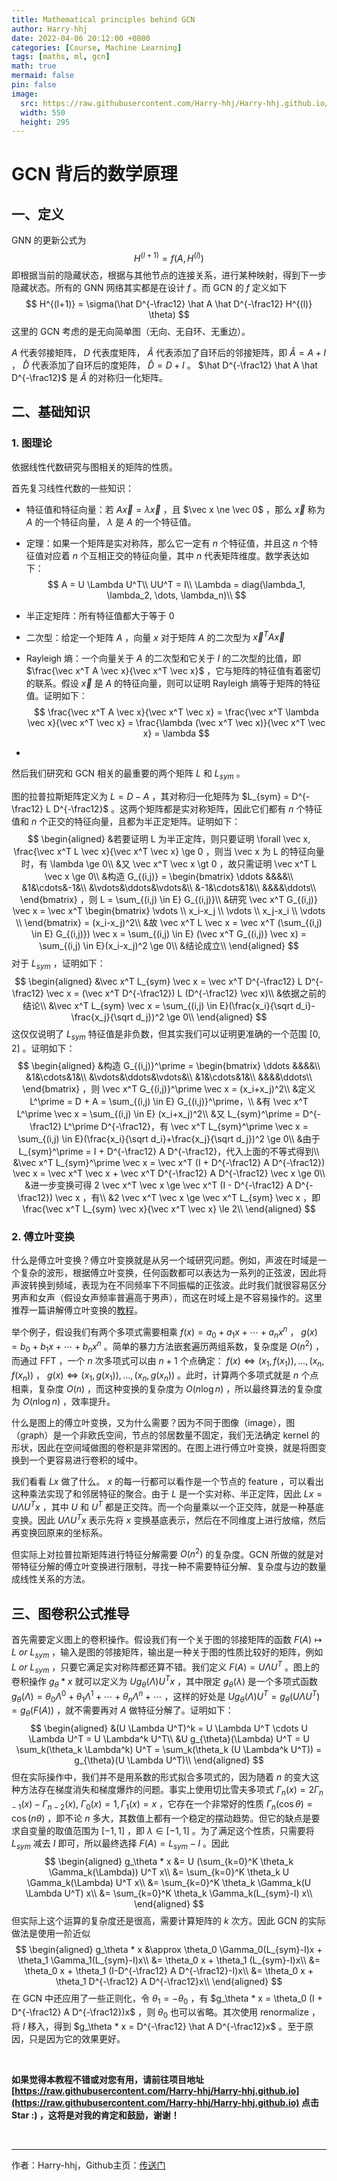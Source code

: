 ```yaml
---
title: Mathematical principles behind GCN
author: Harry-hhj
date: 2022-04-06 20:12:00 +0800
categories: [Course, Machine Learning]
tags: [maths, ml, gcn]
math: true
mermaid: false
pin: false
image:
  src: https://raw.githubusercontent.com/Harry-hhj/Harry-hhj.github.io/master/_posts/2022-04-07-Mathematical-principles-behind-GCN.assets/cover.jpg
  width: 550
  height: 295
---
```




# GCN 背后的数学原理

## 一、定义

GNN 的更新公式为
$$
H^{(l+1)} = f(A, H^{(l)})
$$
即根据当前的隐藏状态，根据与其他节点的连接关系，进行某种映射，得到下一步隐藏状态。所有的 GNN 网络其实都是在设计 $f$ 。而 GCN 的 $f$ 定义如下
$$
H^{(l+1)} = \sigma(\hat D^{-\frac12} \hat A \hat D^{-\frac12} H^{(l)} \theta)
$$
这里的 GCN 考虑的是无向简单图（无向、无自环、无重边）。

$A$ 代表邻接矩阵， $D$ 代表度矩阵， $\hat A$ 代表添加了自环后的邻接矩阵，即 $\hat A = A + I$ ， $\hat D$ 代表添加了自环后的度矩阵， $\hat D = D + I$ 。 $\hat D^{-\frac12} \hat A \hat D^{-\frac12}$ 是 $\hat A$ 的对称归一化矩阵。

## 二、基础知识

### 1. 图理论

依据线性代数研究与图相关的矩阵的性质。

首先复习线性代数的一些知识：

-   特征值和特征向量：若 $A \vec x = \lambda \vec x$ ，且 $\vec x \ne \vec 0$ ，那么 $\vec x$ 称为 $A$ 的一个特征向量， $\lambda$ 是 $A$ 的一个特征值。

-   定理：如果一个矩阵是实对称阵，那么它一定有 $n$ 个特征值，并且这 $n$ 个特征值对应着 $n$ 个互相正交的特征向量，其中 $n$ 代表矩阵维度。数学表达如下：
    $$
    A = U \Lambda U^T\\
    UU^T = I\\
    \Lambda = diag(\lambda_1, \lambda_2, \dots, \lambda_n)\\
    $$

-   半正定矩阵：所有特征值都大于等于 $0$ 

-   二次型：给定一个矩阵 $A$ ，向量 $x$ 对于矩阵 $A$ 的二次型为 $\vec x^T A \vec x$ 

-   Rayleigh 熵：一个向量关于 $A$  的二次型和它关于 $I$ 的二次型的比值，即 $\frac{\vec x^T A \vec x}{\vec x^T \vec x}$ ，它与矩阵的特征值有着密切的联系。假设 $\vec x$ 是 $A$ 的特征向量，则可以证明 Rayleigh 熵等于矩阵的特征值。证明如下：
    $$
    \frac{\vec x^T A \vec x}{\vec x^T \vec x} = \frac{\vec x^T \lambda \vec x}{\vec x^T \vec x} = \frac{\lambda (\vec x^T \vec x)}{\vec x^T \vec x} = \lambda
    $$

-   

然后我们研究和 GCN 相关的最重要的两个矩阵 $L$ 和 $L_{sym}$ 。

图的拉普拉斯矩阵定义为 $L = D - A$ ，其对称归一化矩阵为 $L_{sym} = D^{-\frac12} L D^{-\frac12}$ 。这两个矩阵都是实对称矩阵，因此它们都有 $n$ 个特征值和 $n$ 个正交的特征向量，且都为半正定矩阵。证明如下：
$$
\begin{aligned}
&若要证明 L 为半正定阵，则只要证明 \forall \vec x, \frac{\vec x^T L \vec x}{\vec x^T \vec x} \ge 0 ，则当 \vec x 为 L 的特征向量时，有 \lambda \ge 0\\
&又 \vec x^T \vec x \gt 0 ，故只需证明 \vec x^T L \vec x \ge 0\\
&构造 G_{(i,j)} = 
\begin{bmatrix}
\ddots &&&&\\
&1&\cdots&-1&\\
&\vdots&\ddots&\vdots&\\
&-1&\cdots&1&\\
&&&&\ddots\\
\end{bmatrix}
，则 L = \sum_{(i,j) \in E} G_{(i,j)}\\
&研究 \vec x^T G_{(i,j)} \vec x = \vec x^T 
\begin{bmatrix}
\vdots \\ x_i-x_j \\ \vdots \\ x_j-x_i \\ \vdots \\
\end{bmatrix}
= (x_i-x_j)^2\\
&故 \vec x^T L \vec x = \vec x^T (\sum_{(i,j) \in E} G_{(i,j)}) \vec x = \sum_{(i,j) \in E} (\vec x^T G_{(i,j)} \vec x) = \sum_{(i,j) \in E}(x_i-x_j)^2 \ge 0\\
&结论成立\\
\end{aligned}
$$
对于 $L_{sym}$ ，证明如下：
$$
\begin{aligned}
&\vec x^T L_{sym} \vec x = \vec x^T D^{-\frac12} L D^{-\frac12} \vec x = (\vec x^T D^{-\frac12}) L (D^{-\frac12} \vec x)\\
&依据之前的结论\\
&\vec x^T L_{sym} \vec x = \sum_{(i,j) \in E}(\frac{x_i}{\sqrt d_i}-\frac{x_j}{\sqrt d_j})^2 \ge 0\\
\end{aligned}
$$
这仅仅说明了 $L_{sym}$ 特征值是非负数，但其实我们可以证明更准确的一个范围 $[0,2]$ 。证明如下：
$$
\begin{aligned}
&构造 G_{(i,j)}^\prime = 
\begin{bmatrix}
\ddots &&&&\\
&1&\cdots&1&\\
&\vdots&\ddots&\vdots&\\
&1&\cdots&1&\\
&&&&\ddots\\
\end{bmatrix}
，则 \vec x^T G_{(i,j)}^\prime \vec x  = (x_i+x_j)^2\\
&定义 L^\prime = D + A = \sum_{(i,j) \in E} G_{(i,j)}^\prime，\\
&有 \vec x^T L^\prime \vec x = \sum_{(i,j) \in E} (x_i+x_j)^2\\
&又 L_{sym}^\prime = D^{-\frac12} L^\prime D^{-\frac12}，有 \vec x^T L_{sym}^\prime \vec x = \sum_{(i,j) \in E}(\frac{x_i}{\sqrt d_i}+\frac{x_j}{\sqrt d_j})^2 \ge 0\\
&由于 L_{sym}^\prime = I + D^{-\frac12} A D^{-\frac12}，代入上面的不等式得到\\
&\vec x^T L_{sym}^\prime \vec x = \vec x^T (I + D^{-\frac12} A D^{-\frac12}) \vec x = \vec x^T \vec x + \vec x^T D^{-\frac12} A D^{-\frac12} \vec x  \ge 0\\
&进一步变换可得 2 \vec x^T \vec x \ge \vec x^T (I - D^{-\frac12} A D^{-\frac12}) \vec x ，有\\
&2 \vec x^T \vec x \ge \vec x^T L_{sym} \vec x ，即 \frac{\vec x^T L_{sym} \vec x}{\vec x^T \vec x} \le 2\\
\end{aligned}
$$

### 2. 傅立叶变换

什么是傅立叶变换？傅立叶变换就是从另一个域研究问题。例如，声波在时域是一个复杂的波形，根据傅立叶变换，任何函数都可以表达为一系列的正弦波，因此将声波转换到频域，表现为在不同频率下不同振幅的正弦波。此时我们就很容易区分男声和女声（假设女声频率普遍高于男声），而这在时域上是不容易操作的。这里推荐一篇讲解傅立叶变换的[教程](https://zhuanlan.zhihu.com/p/19763358)。

举个例子，假设我们有两个多项式需要相乘 $f(x) = a_0 + a_1x + \cdots + a_nx^n$ ， $g(x) = b_0 + b_1x + \cdots + b_nx^n$ 。简单的暴力方法嵌套遍历两组系数，复杂度是 $O(n^2)$ ，而通过 FFT ，一个 $n$ 次多项式可以由 $n+1$ 个点确定： $f(x) \Leftrightarrow (x_1, f(x_1)), \dots, (x_n, f(x_n))$ ， $g(x) \Leftrightarrow (x_1, g(x_1)), \dots, (x_n, g(x_n))$ 。此时，计算两个多项式就是 $n$ 个点相乘，复杂度 $O(n)$ ，而这种变换的复杂度为 $O(n \log n)$ ，所以最终算法的复杂度为 $O(n \log n)$ ，效率提升。

什么是图上的傅立叶变换，又为什么需要？因为不同于图像（image），图（graph）是一个非欧氏空间，节点的邻居数量不固定，我们无法确定 kernel 的形状，因此在空间域做图的卷积是非常困的。在图上进行傅立叶变换，就是将图变换到一个更容易进行卷积的域中。

我们看看 $Lx$ 做了什么。 $x$ 的每一行都可以看作是一个节点的 feature ，可以看出这种乘法实现了和邻居特征的聚合。由于 $L$ 是一个实对称、半正定阵，因此 $Lx = U \Lambda U^T x$ ，其中 $U$ 和 $U^T$ 都是正交阵。而一个向量乘以一个正交阵，就是一种基底变换。因此 $U \Lambda U^T x$ 表示先将 $x$ 变换基底表示，然后在不同维度上进行放缩，然后再变换回原来的坐标系。

但实际上对拉普拉斯矩阵进行特征分解需要 $O(n^2)$ 的复杂度。GCN 所做的就是对带特征分解的傅立叶变换进行限制，寻找一种不需要特征分解、复杂度与边的数量成线性关系的方法。

## 三、图卷积公式推导

首先需要定义图上的卷积操作。假设我们有一个关于图的邻接矩阵的函数 $F(A) \mapsto L~or~L_{sym}$ ，输入是图的邻接矩阵，输出是一种关于图的性质比较好的矩阵，例如 $L~or~L_{sym}$ ，只要它满足实对称阵都还算不错。我们定义 $F(A) = U \Lambda U^T$ 。图上的卷积操作 $g_\theta * x$ 就可以定义为 $U g_{\theta}(\Lambda) U^T x$ ，其中限定 $g_{\theta}(\lambda)$ 是一个多项式函数 $g_{\theta}(\Lambda) = \theta_0 \Lambda^0 + \theta_1 \Lambda^1 + \cdots + \theta_n \Lambda^n+ \cdots$ ，这样的好处是 $U g_{\theta}(\Lambda) U^T = g_{\theta}(U \Lambda U^T) = g_\theta(F(A))$ ，就不需要再对 $A$ 做特征分解了。证明如下：
$$
\begin{aligned}
&(U \Lambda U^T)^k = U \Lambda U^T \cdots U \Lambda U^T = U \Lambda^k U^T\\
&U g_{\theta}(\Lambda) U^T = U \sum_k(\theta_k \Lambda^k) U^T = \sum_k(\theta_k (U \Lambda^k U^T)) = g_{\theta}(U \Lambda U^T)\\
\end{aligned}
$$
但在实际操作中，我们并不是用系数的形式拟合多项式的，因为随着 $n$ 的变大这种方法存在梯度消失和梯度爆炸的问题。事实上使用切比雪夫多项式 $\Gamma_n(x) = 2\Gamma_{n-1}(x) - \Gamma_{n-2}(x),~\Gamma_0(x) = 1, \Gamma_1(x) = x$ ，它存在一个非常好的性质 $\Gamma_n(\cos \theta) = \cos(n\theta)$ ，即不论 $n$ 多大，其数值上都有一个稳定的摆动趋势。但它的缺点是要求自变量的取值范围为 $[-1,1]$ ，即 $\lambda \in [-1,1]$ 。为了满足这个性质，只需要将 $L_{sym}$ 减去 $I$ 即可，所以最终选择 $F(A) = L_{sym}-I$ 。因此
$$
\begin{aligned}
g_\theta * x
&= U (\sum_{k=0}^K \theta_k \Gamma_k(\Lambda)) U^T x\\
&= \sum_{k=0}^K \theta_k U \Gamma_k(\Lambda) U^T x\\
&= \sum_{k=0}^K \theta_k \Gamma_k(U \Lambda U^T) x\\
&= \sum_{k=0}^K \theta_k \Gamma_k(L_{sym}-I) x\\
\end{aligned}
$$
但实际上这个运算的复杂度还是很高，需要计算矩阵的 $k$ 次方。因此 GCN 的实际做法是使用一阶近似
$$
\begin{aligned}
g_\theta * x
&\approx \theta_0 \Gamma_0(L_{sym}-I)x + \theta_1 \Gamma_1(L_{sym}-I)x\\
&= \theta_0 x + \theta_1 (L_{sym}-I)x\\
&= \theta_0 x + \theta_1 (I-D^{-\frac12} A D^{-\frac12}-I)x\\
&= \theta_0 x + \theta_1 D^{-\frac12} A D^{-\frac12}x\\
\end{aligned}
$$
在 GCN 中还应用了一些正则化，令 $\theta_1 = -\theta_0$ ，有 $g_\theta * x = \theta_0 (I + D^{-\frac12} A D^{-\frac12})x$ ，则 $\theta_0$ 也可以省略。其次使用 renormalize ，将 $I$ 移入，得到 $g_\theta * x = D^{-\frac12} \hat A D^{-\frac12}x$ 。至于原因，只是因为它的效果更好。





<br/>

**如果觉得本教程不错或对您有用，请前往项目地址 [https://raw.githubusercontent.com/Harry-hhj/Harry-hhj.github.io](https://raw.githubusercontent.com/Harry-hhj/Harry-hhj.github.io) 点击 Star :) ，这将是对我的肯定和鼓励，谢谢！**

<br/>



---

作者：Harry-hhj，Github主页：[传送门](https://raw.githubusercontent.com/Harry-hhj)

